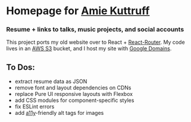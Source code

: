 # Homepage for [Amie Kuttruff](http://www.amiekuttruff.com) 
### Resume + links to talks, music projects, and social accounts
This project ports my old website over to React + [React-Router](https://reacttraining.com/react-router/core/guides/philosophy). My code lives in an [AWS S3](https://aws.amazon.com/s3/) bucket, and I host my site with [Google Domains](https://domains.google/).


To Dos:
---
- extract resume data as JSON
- remove font and layout dependencies on CDNs
- replace Pure UI responsive layouts with Flexbox
- add CSS modules for component-specific styles
- fix ESLint errors
- add [a11y](https://a11yproject.com/)-friendly alt tags for images
